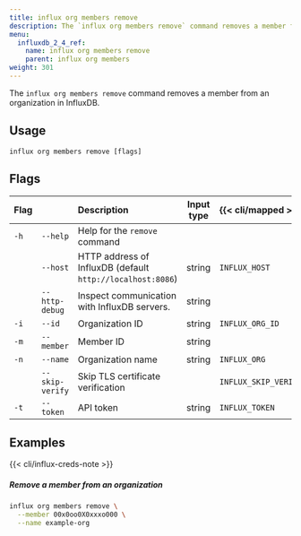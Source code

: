 ```yaml
---
title: influx org members remove
description: The `influx org members remove` command removes a member from an organization in InfluxDB.
menu:
  influxdb_2_4_ref:
    name: influx org members remove
    parent: influx org members
weight: 301
---
```


The `influx org members remove` command removes a member from an organization in InfluxDB.

## Usage
```
influx org members remove [flags]
```

## Flags
| Flag |                 | Description                                                | Input type | {{< cli/mapped >}}   |
|:-----|:----------------|:-----------------------------------------------------------|:----------:|:---------------------|
| `-h` | `--help`        | Help for the `remove` command                              |            |                      |
|      | `--host`        | HTTP address of InfluxDB (default `http://localhost:8086`) | string     | `INFLUX_HOST`        |
|      | `--http-debug`  | Inspect communication with InfluxDB servers.               | string     |                      |
| `-i` | `--id`          | Organization ID                                            | string     | `INFLUX_ORG_ID`      |
| `-m` | `--member`      | Member ID                                                  | string     |                      |
| `-n` | `--name`        | Organization name                                          | string     | `INFLUX_ORG`         |
|      | `--skip-verify` | Skip TLS certificate verification                          |            | `INFLUX_SKIP_VERIFY` |
| `-t` | `--token`       | API token                                                  | string     | `INFLUX_TOKEN`       |

## Examples

{{< cli/influx-creds-note >}}

##### Remove a member from an organization
```sh
influx org members remove \
  --member 00x0oo0X0xxxo000 \
  --name example-org
```
